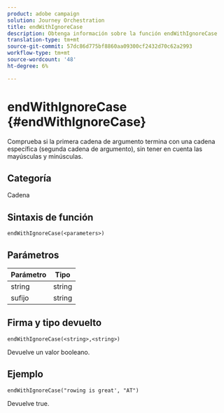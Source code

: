 ```yaml
---
product: adobe campaign
solution: Journey Orchestration
title: endWithIgnoreCase
description: Obtenga información sobre la función endWithIgnoreCase
translation-type: tm+mt
source-git-commit: 57dc86d775bf8860aa09300cf2432d70c62a2993
workflow-type: tm+mt
source-wordcount: '48'
ht-degree: 6%

---
```



# endWithIgnoreCase {#endWithIgnoreCase}

Comprueba si la primera cadena de argumento termina con una cadena específica (segunda cadena de argumento), sin tener en cuenta las mayúsculas y minúsculas.

## Categoría

Cadena

## Sintaxis de función

`endWithIgnoreCase(<parameters>)`

## Parámetros

| Parámetro | Tipo |
|-----------|------------------|
| string | string |
| sufijo | string |

## Firma y tipo devuelto

`endWithIgnoreCase(<string>,<string>)`

Devuelve un valor booleano.

## Ejemplo

`endWithIgnoreCase("rowing is great', "AT")`

Devuelve true.
